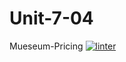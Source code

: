 # Unit-7-04
Mueseum-Pricing
 [![linter](https://github.com/Arvin-Leung/Unit-7-04/workflows/linter/badge.svg)](https://github.com/marketplace/actions/super-linter)
